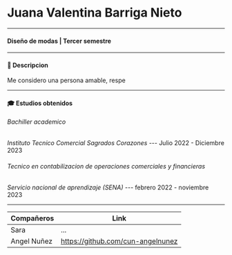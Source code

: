 # Juana Valentina Barriga Nieto
---
#### Diseño de modas | Tercer semestre 
---
#### 👤 Descripcion
Me considero una persona amable, respe

---
#### 🎓 Estudios obtenidos
###### Bachiller academico 
*Instituto Tecnico Comercial Sagrados Corazones* --- Julio 2022 - Diciembre 2023
###### Tecnico en contabilizacion de operaciones comerciales y financieras
*Servicio nacional de aprendizaje (SENA)* --- febrero 2022 - noviembre 2023 

---
| Compañeros | Link |
| ------ | ------ |
| Sara  | ...|
| Angel Nuñez | https://github.com/cun-angelnunez |

